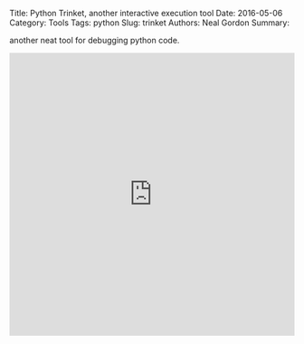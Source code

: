 Title: Python Trinket, another interactive execution tool
Date: 2016-05-06
Category: Tools
Tags: python
Slug: trinket
Authors: Neal Gordon
Summary:

another neat tool for debugging python code.

<iframe src="https://trinket.io/embed/python/90b0702a6a" width="100%" height="500" frameborder="0" marginwidth="0" marginheight="0" allowfullscreen></iframe>
